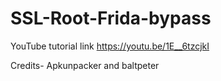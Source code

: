 # SSL-Root-Frida-bypass

YouTube tutorial link
https://youtu.be/1E__6tzcjkI

Credits-
Apkunpacker and baltpeter
